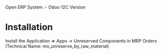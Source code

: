 Open ERP System :- Odoo 12C Version 

Installation 
============
Install the Application => Apps -> Unreserved Components in MRP Orders (Technical Name: mo_unreserve_by_raw_material)
